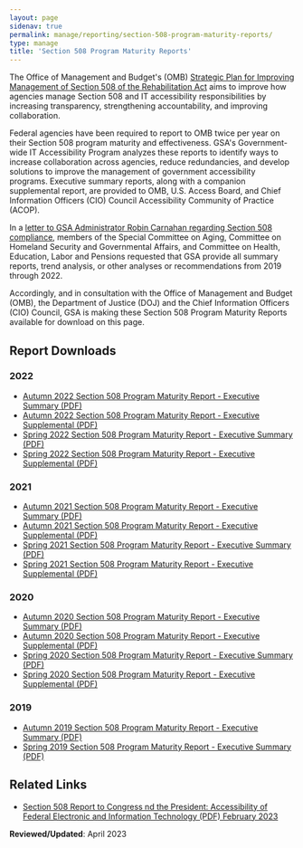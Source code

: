 ```yaml
---
layout: page
sidenav: true
permalink: manage/reporting/section-508-program-maturity-reports/
type: manage
title: 'Section 508 Program Maturity Reports'
---
```

The Office of Management and Budget's (OMB) [Strategic Plan for Improving Management of Section 508 of the Rehabilitation Act](https://obamawhitehouse.archives.gov/sites/default/files/omb/procurement/memo/strategic-plan-508-compliance.pdf) aims to improve how agencies manage Section 508 and IT accessibility responsibilities by increasing transparency, strengthening accountability, and improving collaboration.

Federal agencies have been required to report to OMB twice per year on their Section 508 program maturity and effectiveness. GSA's Government-wide IT Accessibility Program analyzes these reports to identify ways to increase collaboration across agencies, reduce redundancies, and develop solutions to improve the management of government accessibility programs. Executive summary reports, along with a companion supplemental report, are provided to OMB, U.S. Access Board, and Chief Information Officers (CIO) Council Accessibility Community of Practice (ACOP).

In a [letter to GSA Administrator Robin Carnahan regarding Section 508 compliance](https://www.aging.senate.gov/imo/media/doc/letter_to_gsa_administrator_robin_carnahan_re_section_508_compliance.pdf), members of the Special Committee on Aging, Committee on Homeland Security and Governmental Affairs, and Committee on Health, Education, Labor and Pensions requested that GSA provide all summary reports, trend analysis, or other analyses or recommendations from 2019 through 2022.

Accordingly, and in consultation with the Office of Management and Budget (OMB), the Department of Justice (DOJ) and the Chief Information Officers (CIO) Council, GSA is making these Section 508 Program Maturity Reports available for download on this page.

## Report Downloads

### 2022
* [Autumn 2022 Section 508 Program Maturity Report - Executive Summary (PDF)](https://assets.section508.gov/files/reports/2022%20Autumn%20Section%20508%20Program%20Maturity%20Report%20-%20Executive%20Summary.pdf)
* [Autumn 2022 Section 508 Program Maturity Report - Executive Supplemental (PDF)](https://assets.section508.gov/files/reports/2022%20Autumn%20Section%20508%20Program%20Maturity%20Report%20-%20Executive%20Supplemental.pdf)
* [Spring 2022 Section 508 Program Maturity Report - Executive Summary (PDF)](https://assets.section508.gov/files/reports/2022%20Spring%20Section%20508%20Program%20Maturity%20Report%20-%20Executive%20Summary.pdf)
* [Spring 2022 Section 508 Program Maturity Report - Executive Supplemental (PDF)](https://assets.section508.gov/files/reports/2022%20Spring%20Section%20508%20Program%20Maturity%20Report%20-%20Executive%20Supplemental.pdf)

### 2021
* [Autumn 2021 Section 508 Program Maturity Report - Executive Summary (PDF)](https://assets.section508.gov/files/reports/2021%20Autumn%20Section%20508%20Program%20Maturity%20Report%20-%20Executive%20Summary.pdf)
* [Autumn 2021 Section 508 Program Maturity Report - Executive Supplemental (PDF)](https://assets.section508.gov/files/reports/2021%20Autumn%20section%20508%20Program%20Maturity%20Report%20-%20Executive%20Supplemental.pdf)
* [Spring 2021 Section 508 Program Maturity Report - Executive Summary (PDF)](https://assets.section508.gov/files/reports/2021%20Spring%20Section%20508%20Program%20Maturity%20Report%20-%20Executive%20Summary.pdf)
* [Spring 2021 Section 508 Program Maturity Report - Executive Supplemental (PDF)](https://assets.section508.gov/files/reports/2021%20Spring%20Section%20508%20Program%20Maturity%20Report%20-%20Executive%20Supplemental.pdf)

### 2020
* [Autumn 2020 Section 508 Program Maturity Report - Executive Summary (PDF)](https://assets.section508.gov/files/reports/2020%20Autumn%20Section%20508%20Program%20Maturity%20Report%20-%20Executive%20Summary.pdf)
* [Autumn 2020 Section 508 Program Maturity Report - Executive Supplemental (PDF)](https://assets.section508.gov/files/reports/2020%20Autumn%20Section%20508%20Program%20Maturity%20Report%20-%20Executive%20Supplemental.pdf)
* [Spring 2020 Section 508 Program Maturity Report - Executive Summary (PDF)](https://assets.section508.gov/files/reports/2020%20Spring%20Section%20508%20Program%20Maturity%20Report%20-%20Executive%20Summary.pdf)
* [Spring 2020 Section 508 Program Maturity Report - Executive Supplemental (PDF)](https://assets.section508.gov/files/reports/2020%20Spring%20Section%20508%20Program%20Maturity%20Report%20-%20Executive%20Supplemental.pdf)

### 2019
* [Autumn 2019 Section 508 Program Maturity Report - Executive Summary (PDF)](https://assets.section508.gov/files/reports/2019%20Autumn%20Section%20508%20Program%20Maturity%20Report%20-%20Executive%20Summary.pdf)
* [Spring 2019 Section 508 Program Maturity Report - Executive Summary (PDF)](https://assets.section508.gov/files/reports/2019%20Spring%20Section%20508%20Program%20Maturity%20Report%20-%20Executive%20Summary.pdf)

## Related Links
* [Section 508 Report to Congress nd the President: Accessibility of Federal Electronic and Information Technology (PDF) February 2023](https://www.justice.gov/crt/page/file/1569331/download)

**Reviewed/Updated**: April 2023